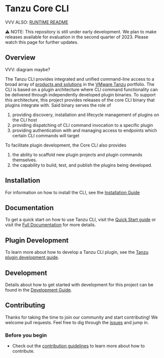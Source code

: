 # Tanzu Core CLI

VVV
ALSO: [RUNTIME README](../TZR/README.md)

:warning: NOTE: This repository is still under early development. We plan to
make releases available for evaluation in the second quarter of 2023.  Please
watch this page for further updates.

## Overview

VVV: diagram maybe?

The Tanzu CLI provides integrated and unified command-line access to a broad
array of [products and solutions](https://tanzu.vmware.com/get-started) in the
[VMware Tanzu](https://tanzu.vmware.com/) portfolio.
The CLI is based on a plugin architecture where CLI command functionality can
be delivered through independently developed plugin binaries. To support this
architecture, this project provides releases of the core CLI binary that
plugins integrate with. Said binary serves the role of

1. providing discovery, installation and lifecycle management of plugins on the CLI host
1. providing dispatching of CLI command invocation to a specific plugin
1. providing authentication with and managing access to endpoints which certain CLI commands will target

To facilitate plugin development, the Core CLI also provides

1. the ability to scaffold new plugin projects and plugin commands themselves.
1. the capability to build, test, and publish the plugins being developed.

## Installation

For information on how to install the CLI, see the [Installation Guide](docs/quickstart/install.md)

## Documentation

To get a quick start on how to use Tanzu CLI, visit the
[Quick Start guide](docs/quickstart/quickstart.md) or visit the
[Full Documentation](docs/full/main.md) for more details.

## Plugin Development

To learn more about how to develop a Tanzu CLI plugin, see the
[Tanzu plugin development guide](docs/plugindev/main.md).

## Development

Details about how to get started with development for this project can be found
in the [Development Guide](docs/dev/main.md).

## Contributing

Thanks for taking the time to join our community and start contributing! We
welcome pull requests. Feel free to dig through the
[issues](https://github.com/vmware-tanzu/tanzu-cli/issues) and jump in.

### Before you begin

* Check out the [contribution guidelines](../CONTRIBUTING.md) to learn more about how to contribute.
